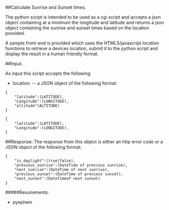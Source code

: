 ##Calculate Sunrise and Sunset times.

The python script is intended to be used as a cgi script and accepts a json object containing at a minimum the longitude and latitude
and returns a json object containing the sunrise and sunset times based on the location provided.

A sample front-end is provided which uses the HTML5/javascript location functions to retrieve a devices location,
submit it to the python script and display the result in a human friendly format.

##Input.

As input this script accepts the following:

- location:
-- a JSON object of the following format:
```
{
	"latitude":(LATITUDE),
	"Longitude":(LONGITUDE),
	"altitude"(ALTITUDE)
}
```

```
{
	"latitude":(LATITUDE),
	"Longitude":(LONGITUDE),
}
```

##Response:
The response from this object is either an http error code or a JSON object of the following format:

```
{
	"is_daylight":(true|false),
	"previous_sunrise":(DateTime of previous sunrise),
	"next_sunrise":(DateTime of next sunrise),
	"previous_sunset":(DateTime of previous sunset),
	"next_sunset":(DateTimeof next sunset)
}
```


#####Resuirements:
- pyephem
